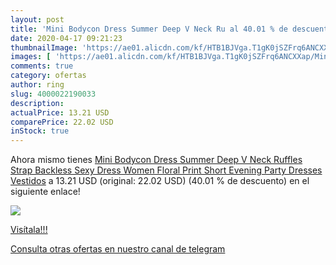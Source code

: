```yaml
---
layout: post
title: 'Mini Bodycon Dress Summer Deep V Neck Ru al 40.01 % de descuento'
date: 2020-04-17 09:21:23
thumbnailImage: 'https://ae01.alicdn.com/kf/HTB1BJVga.T1gK0jSZFrq6ANCXXap/Mini-Bodycon-Dress-Summer-Deep-V-Neck-Ruffles-Strap-Backless-Sexy-Dress-Women-Floral-Print-Short.jpg_350x350._SL200_.jpg'
images: [ 'https://ae01.alicdn.com/kf/HTB1BJVga.T1gK0jSZFrq6ANCXXap/Mini-Bodycon-Dress-Summer-Deep-V-Neck-Ruffles-Strap-Backless-Sexy-Dress-Women-Floral-Print-Short.jpg_350x350._SL200_.jpg' ]
comments: true
category: ofertas
author: ring
slug: 4000022190033
description:
actualPrice: 13.21 USD
comparePrice: 22.02 USD
inStock: true
---
```


Ahora mismo tienes [Mini Bodycon Dress Summer Deep V Neck Ruffles Strap Backless Sexy Dress Women Floral Print Short Evening Party Dresses Vestidos](https://www.amazon.com/dp/4000022190033/?tag=redken08-20) a 13.21 USD (original: 22.02 USD) (40.01 %  de descuento) en el siguiente enlace!

[![](https://ae01.alicdn.com/kf/HTB1BJVga.T1gK0jSZFrq6ANCXXap/Mini-Bodycon-Dress-Summer-Deep-V-Neck-Ruffles-Strap-Backless-Sexy-Dress-Women-Floral-Print-Short.jpg_350x350._SL200_.jpg)](https://www.amazon.com/dp/4000022190033/?tag=redken08-20)

[Visítala!!!](https://www.amazon.com/dp/4000022190033/?tag=redken08-20)

[Consulta otras ofertas en nuestro canal de telegram](https://t.me/s/ofertas25)
